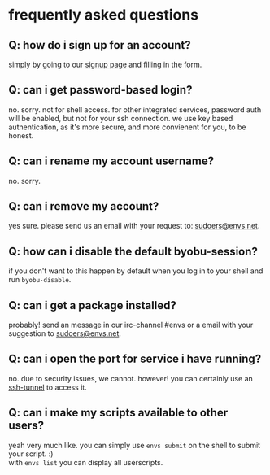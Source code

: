 # frequently asked questions

## Q: how do i sign up for an account?
simply by going to our [signup page](https://envs.net/signup/) and filling in the form.

## Q: can i get password-based login?
no. sorry. not for shell access. for other integrated services, password auth will be enabled, but not for your ssh connection. we use key based authentication, as it's more secure, and more convienent for you, to be honest.

## Q: can i rename my account username?
no. sorry.

## Q: can i remove my account?
yes sure. please send us an email with your request to: [sudoers@envs.net](mailto:sudoers@envs.net).

## Q: how can i disable the default byobu-session?
if you don't want to this happen by default when you log in to your shell and run `byobu-disable`.

## Q: can i get a package installed?
probably! send an message in our irc-channel #envs or a email with your suggestion to [sudoers@envs.net](mailto:sudoers@envs.net).

## Q: can i open the port for service i have running?
no. due to security issues, we cannot. however! you can certainly use an [ssh-tunnel](https://help.envs.net/help/#ssh-tunnels) to access it.

## Q: can i make my scripts available to other users?
yeah very much like. you can simply use `envs submit` on the shell to submit your script. :)<br />
with `envs list` you can display all userscripts.
